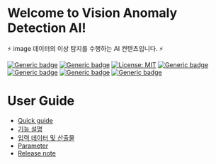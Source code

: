 # Welcome to Vision Anomaly Detection AI!

⚡ image 데이터의 이상 탐지를 수행하는 AI 컨텐츠입니다. ⚡

[![Generic badge](https://img.shields.io/badge/release-v1.0.0-green.svg?style=for-the-badge)](http://링크)
[![Generic badge](https://img.shields.io/badge/last_update-2024.05.24-002E5F?style=for-the-badge)]()
[![License: MIT](https://img.shields.io/badge/License-MIT-yellow.svg?style=for-the-badge)](https://opensource.org/licenses/MIT)
[![Generic badge](https://img.shields.io/badge/python-3.10-purple.svg?style=for-the-badge&logo=python&logoColor=white)](https://www.python.org/)
[![Generic badge](https://img.shields.io/badge/ALO-v2.4.0-green.svg?style=for-the-badge)](requirement링크)
[![Generic badge](https://img.shields.io/badge/collab-blue.svg?style=for-the-badge)](http://collab.lge.com/main/pages/viewpage.action?pageId=2338397981)
[![Generic badge](https://img.shields.io/badge/request_clm-green.svg?style=for-the-badge)](http://collab.lge.com/main/pages/viewpage.action?pageId=2157128981)


# User Guide
- [Quick guide](https://mellerikat.com/user_guide/data_scientist_guide/ai_contents/vad/)
- [기능 설명](https://mellerikat.com/user_guide/data_scientist_guide/ai_contents/vad/features)
- [입력 데이터 및 산출물](https://mellerikat.com/user_guide/data_scientist_guide/ai_contents/vad/data)
- [Parameter](https://mellerikat.com/user_guide/data_scientist_guide/ai_contents/vad/parameter)
- [Release note](https://mellerikat.com/user_guide/data_scientist_guide/ai_contents/vad/release)
